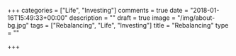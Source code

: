 +++
categories = ["Life", "Investing"]
comments = true
date = "2018-01-16T15:49:33+00:00"
description = ""
draft = true
image = "/img/about-bg.jpg"
tags = ["Rebalancing", "Life", "Investing"]
title = "Rebalancing"
type = ""

+++
